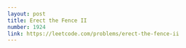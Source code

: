 ```yaml
---
layout: post
title: Erect the Fence II
number: 1924
link: https://leetcode.com/problems/erect-the-fence-ii
---
```

